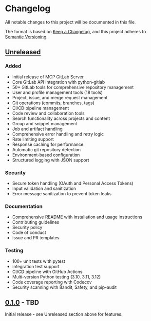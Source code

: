 # Changelog

All notable changes to this project will be documented in this file.

The format is based on [Keep a Changelog](https://keepachangelog.com/en/1.1.0/),
and this project adheres to [Semantic Versioning](https://semver.org/spec/v2.0.0.html).

## [Unreleased]

### Added
- Initial release of MCP GitLab Server
- Core GitLab API integration with python-gitlab
- 50+ GitLab tools for comprehensive repository management
- User and profile management tools (18 tools)
- Project, issue, and merge request management
- Git operations (commits, branches, tags)
- CI/CD pipeline management
- Code review and collaboration tools
- Search functionality across projects and content
- Group and snippet management
- Job and artifact handling
- Comprehensive error handling and retry logic
- Rate limiting support
- Response caching for performance
- Automatic git repository detection
- Environment-based configuration
- Structured logging with JSON support

### Security
- Secure token handling (OAuth and Personal Access Tokens)
- Input validation and sanitization
- Error message sanitization to prevent token leaks

### Documentation
- Comprehensive README with installation and usage instructions
- Contributing guidelines
- Security policy
- Code of conduct
- Issue and PR templates

### Testing
- 100+ unit tests with pytest
- Integration test support
- CI/CD pipeline with GitHub Actions
- Multi-version Python testing (3.10, 3.11, 3.12)
- Code coverage reporting with Codecov
- Security scanning with Bandit, Safety, and pip-audit

## [0.1.0] - TBD

Initial release - see Unreleased section above for features.

[Unreleased]: https://github.com/Vijay-Duke/mcp-gitlab/compare/v0.1.0...HEAD
[0.1.0]: https://github.com/Vijay-Duke/mcp-gitlab/releases/tag/v0.1.0